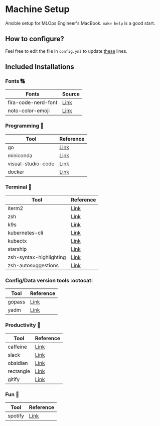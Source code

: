 # Machine Setup

Ansible setup for MLOps Engineer's MacBook.
`make help` is a good start.

## How to configure?

Feel free to edit the file in `config.yml` to update [these](https://github.com/mishraprafful/machine-setup/blob/d99fc08829004b85a5b16362f95f3d553a6619a3/config.yml#L2-L5) lines.

## Included Installations

### Fonts :capital_abcd:

| Fonts               | Source                                                    |
| ------------------- | --------------------------------------------------------- |
| fira-code-nerd-font | [Link](https://www.nerdfonts.com/font-downloads)          |
| noto-color-emoji    | [Link](https://fonts.google.com/noto/specimen/Noto+Emoji) |

### Programming :snake:

| Tool               | Reference                                                |
| ------------------ | -------------------------------------------------------- |
| go                 | [Link](https://formulae.brew.sh/formula/go)              |
| miniconda          | [Link](https://formulae.brew.sh/cask/miniconda)          |
| visual-studio-code | [Link](https://formulae.brew.sh/cask/visual-studio-code) |
| docker             | [Link](https://formulae.brew.sh/formula/docker)          |

### Terminal :rocket:
| Tool                    | Reference                                                        |
| ----------------------- | ---------------------------------------------------------------- |
| iterm2                  | [Link](https://formulae.brew.sh/cask/iterm2)                     |
| zsh                     | [Link](https://formulae.brew.sh/formula/zsh)                     |
| k9s                     | [Link](https://formulae.brew.sh/formula/k9s)                     |
| kubernetes-cli          | [Link](https://formulae.brew.sh/formula/kubernetes-cli)          |
| kubectx                 | [Link](https://formulae.brew.sh/formula/kubectx)                 |
| starship                | [Link](https://formulae.brew.sh/formula/starship)                |
| zsh-syntax-highlighting | [Link](https://formulae.brew.sh/formula/zsh-syntax-highlighting) |
| zsh-autosuggestions     | [Link](https://formulae.brew.sh/formula/zsh-autosuggestions)     |

### Config/Data version tools :octocat:

| Tool   | Reference                                       |
| ------ | ----------------------------------------------- |
| gopass | [Link](https://formulae.brew.sh/formula/gopass) |
| yadm   | [Link](https://formulae.brew.sh/formula/yadm)   |

### Productivity 📓

| Tool      | Reference                                       |
| --------- | ----------------------------------------------- |
| caffeine  | [Link](https://formulae.brew.sh/cask/caffeine)  |
| slack     | [Link](https://formulae.brew.sh/cask/slack)     |
| obsidian  | [Link](https://formulae.brew.sh/cask/obsidian)  |
| rectangle | [Link](https://formulae.brew.sh/cask/rectangle) |
| gitify    | [Link](https://formulae.brew.sh/cask/gitify)    |

### Fun 🎵

| Tool    | Reference                                     |
| ------- | --------------------------------------------- |
| spotify | [Link](https://formulae.brew.sh/cask/spotify) |
